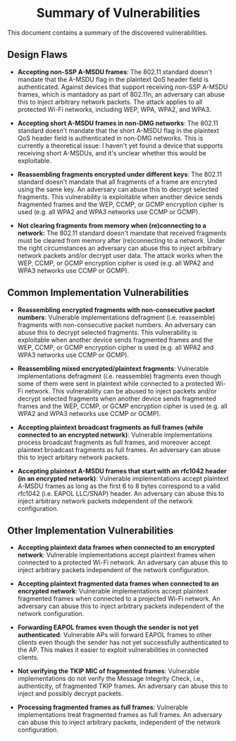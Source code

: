 # <div align="center">Summary of Vulnerabilities</div>

This document contains a summary of the discovered vulnerabilities.

## Design Flaws

- **Accepting non-SSP A-MSDU frames**: The 802.11 standard doesn't mandate that the A-MSDU flag in the plaintext QoS header field is authenticated. Against devices that support receiving non-SSP A-MSDU frames, which is mantadory as part of 802.11n, an adversary can abuse this to inject arbitrary network packets. The attack applies to all protected Wi-Fi networks, including WEP, WPA, WPA2, and WPA3.

- **Accepting short A-MSDU frames in non-DMG networks**: The 802.11 standard doesn't mandate that the short A-MSDU flag in the plaintext QoS header field is authenticated in non-DMG networks. This is currently a theoretical issue: I haven't yet found a device that supports receiving short A-MSDUs, and it's unclear whether this would be exploitable.

- **Reassembling fragments encrypted under different keys**: The 802.11 standard doesn't mandate that all fragments of a frame are encryted using the same key. An adversary can abuse this to decrypt selected fragments. This vulnerability is exploitable when another device sends fragmented frames and the WEP, CCMP, or GCMP encryption cipher is used (e.g. all WPA2 and WPA3 networks use CCMP or GCMP).

- **Not clearing fragments from memory when (re)connecting to a network:** The 802.11 standard doesn't mandate that received fragments must be cleared from memory after (re)connecting to a network. Under the right circumstances an adversary can abuse this to inject arbitrary network packets and/or decrypt user data. The attack works when the WEP, CCMP, or GCMP encryption cipher is used (e.g. all WPA2 and WPA3 networks use CCMP or GCMP).

## Common Implementation Vulnerabilities

- **Reassembling encrypted fragments with non-consecutive packet numbers**: Vulnerable implementations defragment (i.e. reassemble) fragments with non-consecutive packet numbers. An adversary can abuse this to decrypt selected fragments. This vulnerability is exploitable when another device sends fragmented frames and the WEP, CCMP, or GCMP encryption cipher is used (e.g. all WPA2 and WPA3 networks use CCMP or GCMP).

- **Reassembling mixed encrypted/plaintext fragments**: Vulnerable implementations defragment (i.e. reassemble) fragments even though some of them were sent in plaintext while connected to a protected Wi-Fi network. This vulnerability can be abused to inject packets and/or decrypt selected fragments when another device sends fragmented frames and the WEP, CCMP, or GCMP encryption cipher is used (e.g. all WPA2 and WPA3 networks use CCMP or GCMP).

- **Accepting plaintext broadcast fragments as full frames (while connected to an encrypted network)**: Vulnerable implementations process broadcast fragments as full frames, and moreover accept plaintext broadcast fragments as full frames. An adversary can abuse this to inject arbitary network packets.

- **Accepting plaintext A-MSDU frames that start with an rfc1042 header (in an encrypted network)**: Vulnerable implementations accept plaintext A-MSDU frames as long as the first 6 to 8 bytes correspond to a valid rfc1042 (i.e. EAPOL LLC/SNAP) header. An adversary can abuse this to inject arbitrary network packets independent of the network configuration.

## Other Implementation Vulnerabilities

- **Accepting plaintext data frames when connected to an encrypted network**: Vulnerable implementations accept plaintext frames when connected to a protected Wi-Fi network. An adversary can abuse this to inject arbitrary packets independent of the network configuration.

- **Accepting plaintext fragmented data frames when connected to an encrypted network**: Vulnerable implementations accept plaintext fragmented frames when connected to a projected Wi-Fi network. An adversary can abuse this to inject arbitrary packets independent of the network configuration.

- **Forwarding EAPOL frames even though the sender is not yet authenticated**: Vulnerable APs will forward EAPOL frames to other clients even though the sender has not yet successfully authenticated to the AP. This makes it easier to exploit vulnerabilities in connected clients.

- **Not verifying the TKIP MIC of fragmented frames**: Vulnerable implementations do not verify the Message Integrity Check, i.e., authenticity, of fragmented TKIP frames. An adversary can abuse this to inject and possibly decrypt packets.

- **Processing fragmented frames as full frames**: Vulnerable implementations treat fragmented frames as full frames. An adversary can abuse this to inject arbitrary packets, independent of the network configuration.

